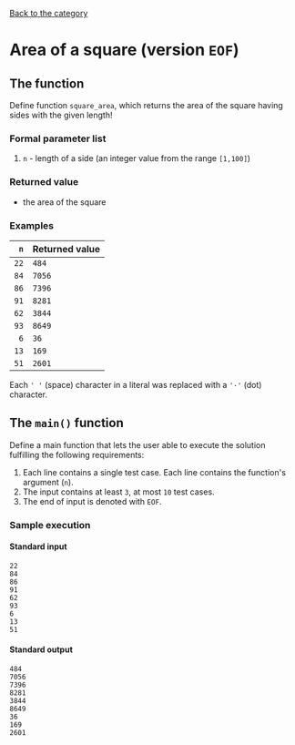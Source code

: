[Back to the category](./README.md)

# Area of a square (version `EOF`)

## The function

Define function `square_area`, which returns the area of the square having sides with the given length!


### Formal parameter list

1. `n` - length of a side (an integer value from the range `[1,100]`)

### Returned value

* the area of the square

### Examples

| `n` | Returned value | 
| ---: | :-- | 
| `22` | `484` | 
| `84` | `7056` | 
| `86` | `7396` | 
| `91` | `8281` | 
| `62` | `3844` | 
| `93` | `8649` | 
| `6` | `36` | 
| `13` | `169` | 
| `51` | `2601` | 

Each `' '` (space) character in a literal was replaced with a  `'·'` (dot) character.

## The `main()` function

Define a main function that lets the user able to execute the solution fulfilling the following requirements:

1. Each line contains a single test case. Each line contains the function's argument (`n`).
1. The input contains at least `3`, at most `10` test cases.
1. The end of input is denoted with `EOF`.

### Sample execution

#### Standard input

```
22
84
86
91
62
93
6
13
51
```

#### Standard output

```
484
7056
7396
8281
3844
8649
36
169
2601
```